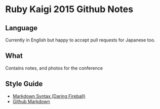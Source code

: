 # Ruby Kaigi 2015 Github Notes
## Language
Currently in English but happy to accept pull requests for Japanese too.

## What
Contains notes, and photos for the conference

## Style Guide
* [Markdown Syntax (Daring Fireball)](http://daringfireball.net/projects/markdown/syntax)
* [Github Markdown](https://help.github.com/articles/github-flavored-markdown/)
